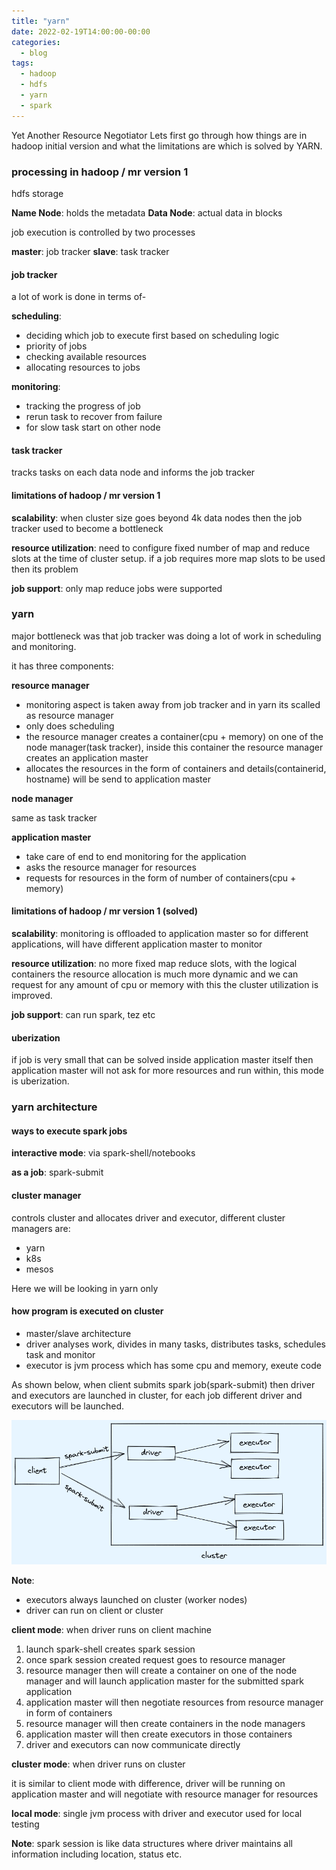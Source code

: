 ```yaml
---
title: "yarn"
date: 2022-02-19T14:00:00-00:00
categories:
  - blog
tags:
  - hadoop
  - hdfs
  - yarn
  - spark
---
```


Yet Another Resource Negotiator
Lets first go through how things are in hadoop initial version and what the limitations are which is solved by YARN.

### processing in hadoop / mr version 1

hdfs storage

**Name Node**: holds the metadata
**Data Node**: actual data in blocks

job execution is controlled by two processes

**master**: job tracker
**slave**: task tracker

#### job tracker

a lot of work is done in terms of-

**scheduling**: 

* deciding which job to execute first based on scheduling logic
* priority of jobs
* checking available resources
* allocating resources to jobs

**monitoring**:

* tracking the progress of job
* rerun task to recover from failure
* for slow task start on other node

#### task tracker

tracks tasks on each data node and informs the job tracker


#### limitations of hadoop / mr version 1

**scalability**: when cluster size goes beyond 4k data nodes then the job tracker used to become a bottleneck

**resource utilization**: need to configure fixed number of map and reduce slots at the time of cluster setup. if a job requires more map slots to be used then its problem

**job support**: only map reduce jobs were supported


### yarn

major bottleneck was that job tracker was doing a lot of work in scheduling and monitoring.

it has three components:

**resource manager**

* monitoring aspect is taken away from job tracker and in yarn its scalled as resource manager
* only does scheduling
* the resource manager creates a container(cpu + memory) on one of the node manager(task tracker), inside this container the resource manager creates an application master
* allocates the resources in the form of containers and details(containerid, hostname) will be send to application master

**node manager**

same as task tracker

**application master**

* take care of end to end monitoring for the application
* asks the resource manager for resources
* requests for resources in the form of number of containers(cpu + memory)

#### limitations of hadoop / mr version 1 (solved)

**scalability**: monitoring is offloaded to application master so for different applications, will have different application master to monitor

**resource utilization**: no more fixed map reduce slots, with the logical containers the resource allocation is much more dynamic and we can request for any amount of cpu or memory with this the cluster utilization is improved.

**job support**: can run spark, tez etc

#### uberization

if job is very small that can be solved inside application master itself then application master will not ask for more resources and run within, this mode is uberization.


### yarn architecture

#### ways to execute spark jobs

**interactive mode**: via spark-shell/notebooks

**as a job**: spark-submit

#### cluster manager

controls cluster and allocates driver and executor, different cluster managers are:

* yarn
* k8s
* mesos

Here we will be looking in yarn only

#### how program is executed on cluster

* master/slave architecture
* driver analyses work, divides in many tasks, distributes tasks, schedules task and monitor
* executor is jvm process which has some cpu and memory, exeute code

As shown below, when client submits spark job(spark-submit) then driver and executors are launched in cluster, for each job different driver and executors will be launched.

![spark-submit](/assets/images/yarn/spark-submit.png)

**Note**:

* executors always launched on cluster (worker nodes)
* driver can run on client or cluster

**client mode**: when driver runs on client machine

1. launch spark-shell creates spark session
2. once spark session created request goes to resource manager
3. resource manager then will create a container on one of the node manager and will launch application master for the submitted spark application
4. application master will then negotiate resources from resource manager in form of containers
5. resource manager will then create containers in the node managers
6. application master will then create executors in those containers
7. driver and executors can now communicate directly

**cluster mode**: when driver runs on cluster

it is similar to client mode with difference, driver will be running on application master and will negotiate with resource manager for resources

**local mode**: single jvm process with driver and executor used for local testing

**Note**: spark session is like data structures where driver maintains all information including location, status etc.
